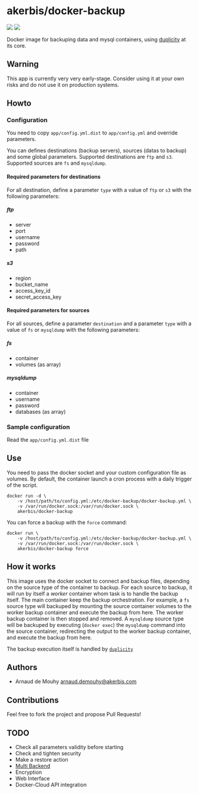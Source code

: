 # akerbis/docker-backup

[![](https://images.microbadger.com/badges/image/akerbis/docker-backup.svg)](https://microbadger.com/images/akerbis/docker-backup "Get your own image badge on microbadger.com") [![](https://images.microbadger.com/badges/version/akerbis/docker-backup.svg)](https://microbadger.com/images/akerbis/docker-backup "Get your own version badge on microbadger.com")

Docker image for backuping data and mysql containers, using [duplicity](http://duplicity.nongnu.org/index.html) at its core.

## Warning

This app is currently very very early-stage. Consider using it at your own risks and do not use it on production systems.

## Howto

### Configuration

You need to copy `app/config.yml.dist` to `app/config.yml` and override parameters.

You can defines destinations (backup servers), sources (datas to backup) and some global parameters. Supported destinations are `ftp` and `s3`. Supported sources are `fs` and `mysqldump`.

#### Required parameters for destinations

For all destination, define a parameter `type` with a value of `ftp` or `s3` with the following parameters:

##### ftp
- server
- port
- username
- password
- path

##### s3
- region
- bucket_name
- access_key_id
- secret_access_key

#### Required parameters for sources

For all sources, define a parameter `destination` and a parameter `type` with a value of `fs` or `mysqldump` with the following parameters:

##### fs
- container
- volumes (as array)

##### mysqldump
- container
- username
- password
- databases (as array)

### Sample configuration

Read the `app/config.yml.dist` file

## Use

You need to pass the docker socket and your custom configuration file as volumes.
By default, the container launch a cron process with a daily trigger of the script.

    docker run -d \
        -v /host/path/to/config.yml:/etc/docker-backup/docker-backup.yml \
        -v /var/run/docker.sock:/var/run/docker.sock \
        akerbis/docker-backup

You can force a backup with the `force` command:

    docker run \
        -v /host/path/to/config.yml:/etc/docker-backup/docker-backup.yml \
        -v /var/run/docker.sock:/var/run/docker.sock \
        akerbis/docker-backup force

## How it works

This image uses the docker socket to connect and backup files, depending on the source type of the container to backup. For each source to backup, it will run by itself a *worker* container whom task is to handle the backup itself. The main container keep the backup orchestration.
For example, a `fs` source type will backuped by mounting the source container volumes to the worker backup container and execute the backup from here. The worker backup container is then stopped and removed.
A `mysqldump` source type will be backuped by executing (`docker exec`) the `mysqldump` command into the source container, redirecting the output to the worker backup container, and execute the backup from here.

The backup execution itself is handled by [`duplicity`](http://duplicity.nongnu.org)

## Authors

- Arnaud de Mouhy <arnaud.demouhy@akerbis.com>

## Contributions

Feel free to fork the project and propose Pull Requests!

## TODO

- Check all parameters validity before starting
- Check and tighten security
- Make a restore action
- [Multi Backend](http://duplicity.nongnu.org/duplicity.1.html#sect18)
- Encryption
- Web Interface
- Docker-Cloud API integration
